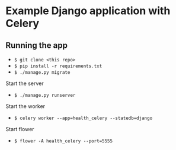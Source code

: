 # Example Django application with Celery

## Running the app

- `$ git clone <this repo>`
- `$ pip install -r requirements.txt`
- `$ ./manage.py migrate`

Start the server

- `$ ./manage.py runserver`

Start the worker

- `$ celery worker --app=health_celery --statedb=django`

Start flower

- `$ flower -A health_celery --port=5555`
